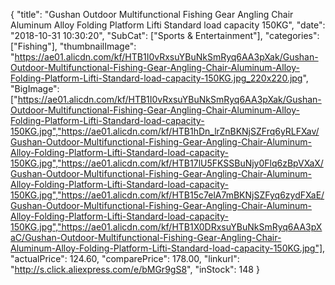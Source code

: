{
	"title": "Gushan Outdoor Multifunctional Fishing Gear Angling Chair Aluminum Alloy Folding Platform Lifti Standard load capacity 150KG",
	"date": "2018-10-31 10:30:20",
	"SubCat": ["Sports & Entertainment"],
	"categories": ["Fishing"],
	"thumbnailImage": "https://ae01.alicdn.com/kf/HTB1I0vRxsuYBuNkSmRyq6AA3pXak/Gushan-Outdoor-Multifunctional-Fishing-Gear-Angling-Chair-Aluminum-Alloy-Folding-Platform-Lifti-Standard-load-capacity-150KG.jpg_220x220.jpg",
	"BigImage": ["https://ae01.alicdn.com/kf/HTB1I0vRxsuYBuNkSmRyq6AA3pXak/Gushan-Outdoor-Multifunctional-Fishing-Gear-Angling-Chair-Aluminum-Alloy-Folding-Platform-Lifti-Standard-load-capacity-150KG.jpg","https://ae01.alicdn.com/kf/HTB1hDn_lrZnBKNjSZFrq6yRLFXav/Gushan-Outdoor-Multifunctional-Fishing-Gear-Angling-Chair-Aluminum-Alloy-Folding-Platform-Lifti-Standard-load-capacity-150KG.jpg","https://ae01.alicdn.com/kf/HTB17lU5FKSSBuNjy0Flq6zBpVXaX/Gushan-Outdoor-Multifunctional-Fishing-Gear-Angling-Chair-Aluminum-Alloy-Folding-Platform-Lifti-Standard-load-capacity-150KG.jpg","https://ae01.alicdn.com/kf/HTB15c7elA7mBKNjSZFyq6zydFXaE/Gushan-Outdoor-Multifunctional-Fishing-Gear-Angling-Chair-Aluminum-Alloy-Folding-Platform-Lifti-Standard-load-capacity-150KG.jpg","https://ae01.alicdn.com/kf/HTB1X0DRxsuYBuNkSmRyq6AA3pXaC/Gushan-Outdoor-Multifunctional-Fishing-Gear-Angling-Chair-Aluminum-Alloy-Folding-Platform-Lifti-Standard-load-capacity-150KG.jpg"],
	"actualPrice": 124.60,
	"comparePrice": 178.00,
	"linkurl": "http://s.click.aliexpress.com/e/bMGr9gS8",
	"inStock": 148
}
